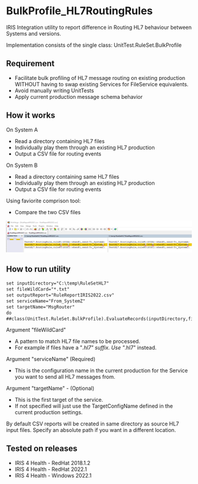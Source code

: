 # BulkProfile_HL7RoutingRules
IRIS Integration utility to report difference in Routing HL7 behaviour between Systems and versions.

Implementation consists of the single class: UnitTest.RuleSet.BulkProfile

## Requirement
* Facilitate bulk profiling of HL7 message routing on existing production WITHOUT having to swap existing Services for FileService equivalents.
* Avoid manually writing UnitTests
* Apply current production message schema behavior

## How it works
On System A
* Read a directory containing HL7 files
* Individually play them through an existing HL7 production
* Output a CSV file for routing events

On System B
* Read a directory containing same HL7 files
* Individually play them through an existing HL7 production
* Output a CSV file for routing events

Using faviorite comprison tool:
* Compare the two CSV files

![Comparison of Report files](/images/CompareCSV.png "Comparison of Report files")

## How to run utility

```objectscript
set inputDirectory="C:\temp\RuleSetHL7"
set fileWildCard="*.txt"
set outputReport="RuleReportIRIS2022.csv"
set serviceName="From_SystemZ"
set targetName="MsgRouter"
do ##class(UnitTest.RuleSet.BulkProfile).EvaluateRecords(inputDirectory,fileWildCard,outputReport,serviceName,targetName)

```
Argument "fileWildCard"
 - A pattern to match HL7 file names to be processed.
 - For example if files have a "*.hl7" suffix. Use "*.hl7" instead.

Argument "serviceName" (Required)
 - This is the configuration name in the current production for the Service you want to send all HL7 messages from.

Argument "targetName" - (Optional)
 - This is the first target of the service.
 - If not specified will just use the TargetConfigName defined in the current production settings. 

By default CSV reports will be created in same directory as source HL7 input files. Specify an absolute path if you want in a different location.

## Tested on releases
* IRIS 4 Health - RedHat 2018.1.2
* IRIS 4 Health - RedHat 2022.1
* IRIS 4 Health - Windows 2022.1 
